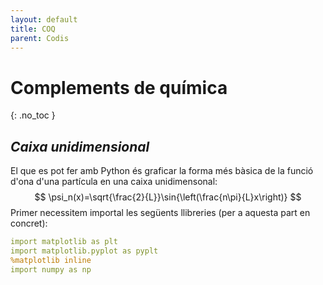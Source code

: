 ```yaml
---
layout: default
title: COQ
parent: Codis
---
```


# Complements de química
{: .no_toc }

## ***Caixa unidimensional***

El que es pot fer amb Python és graficar la forma més bàsica de la funció d'ona d'una partícula en una caixa unidimensonal:
$$ \psi_n(x)=\sqrt{\frac{2}{L}}\sin{\left(\frac{n\pi}{L}x\right)} $$
Primer necessitem importal les següents llibreries (per a aquesta part en concret):

```yaml
import matplotlib as plt
import matplotlib.pyplot as pyplt
%matplotlib inline
import numpy as np
```
